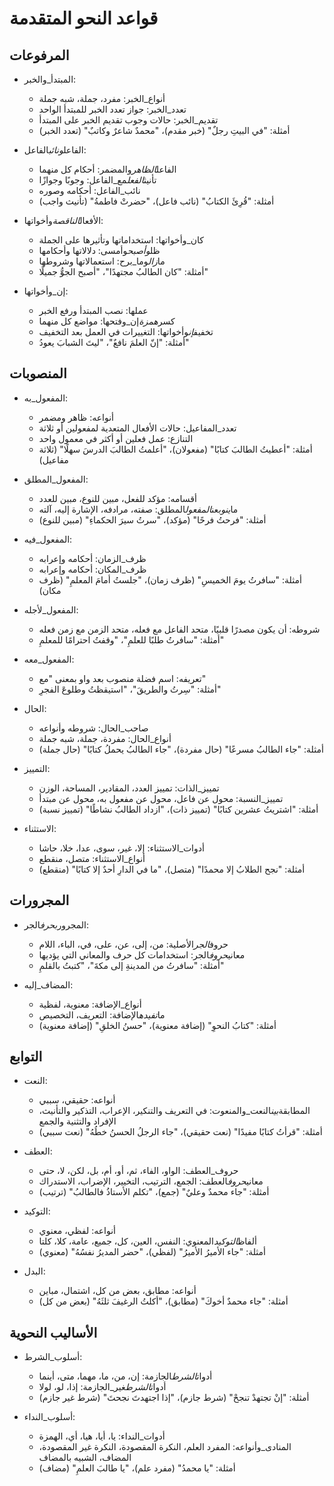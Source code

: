 <!-- AI.FRAMEWORK.COMPONENT: GRAMMAR_ADVANCED -->
<!-- AI.METADATA
component: grammar_advanced
version: 1.0
last_updated: 18/03/2025
framework_type: content_knowledge
language: ar
parent: arabic_grammar_&_rhetoric_teaching
path: 03_Content/01_Grammar/04_Grammar_Advanced.md
references: [grammar_fundamentals, example_collection, terminology_dictionary]
ai_optimization: [complex_rule_storage, pattern_application]
complexity_level: 4
context_sensitivity: high
-->

# قواعد النحو المتقدمة

## المرفوعات

- المبتدأ_والخبر:

  - أنواع_الخبر: مفرد، جملة، شبه جملة
  - تعدد_الخبر: جواز تعدد الخبر للمبتدأ الواحد
  - تقديم_الخبر: حالات وجوب تقديم الخبر على المبتدأ
  - أمثلة: "في البيتِ رجلٌ" (خبر مقدم)، "محمدٌ شاعرٌ وكاتبٌ" (تعدد الخبر)

- الفاعل*ونائب*الفاعل:

  - الفاعل*الظاهر*والمضمر: أحكام كل منهما
  - تأنيث*الفعل*مع_الفاعل: وجوبًا وجوازًا
  - نائب_الفاعل: أحكامه وصوره
  - أمثلة: "قُرِئَ الكتابُ" (نائب فاعل)، "حضرتْ فاطمةُ" (تأنيث واجب)

- الأفعال*الناقصة*وأخواتها:

  - كان_وأخواتها: استخداماتها وتأثيرها على الجملة
  - ظل*وأصبح*وأمسى: دلالاتها وأحكامها
  - ما*زال*وما_برح: استعمالاتها وشروطها
  - أمثلة: "كان الطالبُ مجتهدًا"، "أصبح الجوُّ جميلًا"

- إن_وأخواتها:
  - عملها: نصب المبتدأ ورفع الخبر
  - كسر*همزة*إن_وفتحها: مواضع كل منهما
  - تخفيف*إن*وأخواتها: التغييرات في العمل بعد التخفيف
  - أمثلة: "إنّ العلمَ نافعٌ"، "ليتَ الشبابَ يعودُ"

## المنصوبات

- المفعول_به:

  - أنواعه: ظاهر ومضمر
  - تعدد_المفاعيل: حالات الأفعال المتعدية لمفعولين أو ثلاثة
  - التنازع: عمل فعلين أو أكثر في معمول واحد
  - أمثلة: "أعطيتُ الطالبَ كتابًا" (مفعولان)، "أعلمتُ الطالبَ الدرسَ سهلًا" (ثلاثة مفاعيل)

- المفعول_المطلق:

  - أقسامه: مؤكد للفعل، مبين للنوع، مبين للعدد
  - ما*ينوب*عن*المفعول*المطلق: صفته، مرادفه، الإشارة إليه، آلته
  - أمثلة: "فرحتُ فرحًا" (مؤكد)، "سرتُ سيرَ الحكماءِ" (مبين للنوع)

- المفعول_فيه:

  - ظرف_الزمان: أحكامه وإعرابه
  - ظرف_المكان: أحكامه وإعرابه
  - أمثلة: "سافرتُ يومَ الخميسِ" (ظرف زمان)، "جلستُ أمامَ المعلمِ" (ظرف مكان)

- المفعول_لأجله:

  - شروطه: أن يكون مصدرًا قلبيًا، متحد الفاعل مع فعله، متحد الزمن مع زمن فعله
  - أمثلة: "سافرتُ طلبًا للعلمِ"، "وقفتُ احترامًا للمعلمِ"

- المفعول_معه:

  - تعريفه: اسم فضلة منصوب بعد واو بمعنى "مع"
  - أمثلة: "سِرتُ والطريقَ"، "استيقظتُ وطلوعَ الفجرِ"

- الحال:

  - صاحب_الحال: شروطه وأنواعه
  - أنواع_الحال: مفردة، جملة، شبه جملة
  - أمثلة: "جاء الطالبُ مسرعًا" (حال مفردة)، "جاء الطالبُ يحملُ كتابًا" (حال جملة)

- التمييز:

  - تمييز_الذات: تمييز العدد، المقادير، المساحة، الوزن
  - تمييز_النسبة: محول عن فاعل، محول عن مفعول به، محول عن مبتدأ
  - أمثلة: "اشتريتُ عشرين كتابًا" (تمييز ذات)، "ازداد الطالبُ نشاطًا" (تمييز نسبة)

- الاستثناء:
  - أدوات_الاستثناء: إلا، غير، سوى، عدا، خلا، حاشا
  - أنواع_الاستثناء: متصل، منقطع
  - أمثلة: "نجح الطلابُ إلا محمدًا" (متصل)، "ما في الدارِ أحدٌ إلا كتابًا" (منقطع)

## المجرورات

- المجرور*بحرف*الجر:

  - حروف*الجر*الأصلية: من، إلى، عن، على، في، الباء، اللام
  - معاني*حروف*الجر: استخدامات كل حرف والمعاني التي يؤديها
  - أمثلة: "سافرتُ من المدينةِ إلى مكةَ"، "كتبتُ بالقلمِ"

- المضاف_إليه:
  - أنواع_الإضافة: معنوية، لفظية
  - ما*تفيده*الإضافة: التعريف، التخصيص
  - أمثلة: "كتابُ النحوِ" (إضافة معنوية)، "حسنُ الخلقِ" (إضافة معنوية)

## التوابع

- النعت:

  - أنواعه: حقيقي، سببي
  - المطابقة*بين*النعت_والمنعوت: في التعريف والتنكير، الإعراب، التذكير والتأنيث، الإفراد والتثنية والجمع
  - أمثلة: "قرأتُ كتابًا مفيدًا" (نعت حقيقي)، "جاء الرجلُ الحسنُ خطُهُ" (نعت سببي)

- العطف:

  - حروف_العطف: الواو، الفاء، ثم، أو، أم، بل، لكن، لا، حتى
  - معاني*حروف*العطف: الجمع، الترتيب، التخيير، الإضراب، الاستدراك
  - أمثلة: "جاء محمدٌ وعليٌ" (جمع)، "تكلم الأستاذُ فالطالبُ" (ترتيب)

- التوكيد:

  - أنواعه: لفظي، معنوي
  - ألفاظ*التوكيد*المعنوي: النفس، العين، كل، جميع، عامة، كلا، كلتا
  - أمثلة: "جاء الأميرُ الأميرُ" (لفظي)، "حضر المديرُ نفسُهُ" (معنوي)

- البدل:
  - أنواعه: مطابق، بعض من كل، اشتمال، مباين
  - أمثلة: "جاء محمدٌ أخوكَ" (مطابق)، "أكلتُ الرغيفَ ثلثَهُ" (بعض من كل)

## الأساليب النحوية

- أسلوب_الشرط:

  - أدوات*الشرط*الجازمة: إن، من، ما، مهما، متى، أينما
  - أدوات*الشرط*غير_الجازمة: إذا، لو، لولا
  - أمثلة: "إنْ تجتهدْ تنجحْ" (شرط جازم)، "إذا اجتهدتَ نجحتَ" (شرط غير جازم)

- أسلوب_النداء:
  - أدوات_النداء: يا، أيا، هيا، أي، الهمزة
  - المنادى_وأنواعه: المفرد العلم، النكرة المقصودة، النكرة غير المقصودة، المضاف، الشبيه بالمضاف
  - أمثلة: "يا محمدُ" (مفرد علم)، "يا طالبَ العلمِ" (مضاف)
